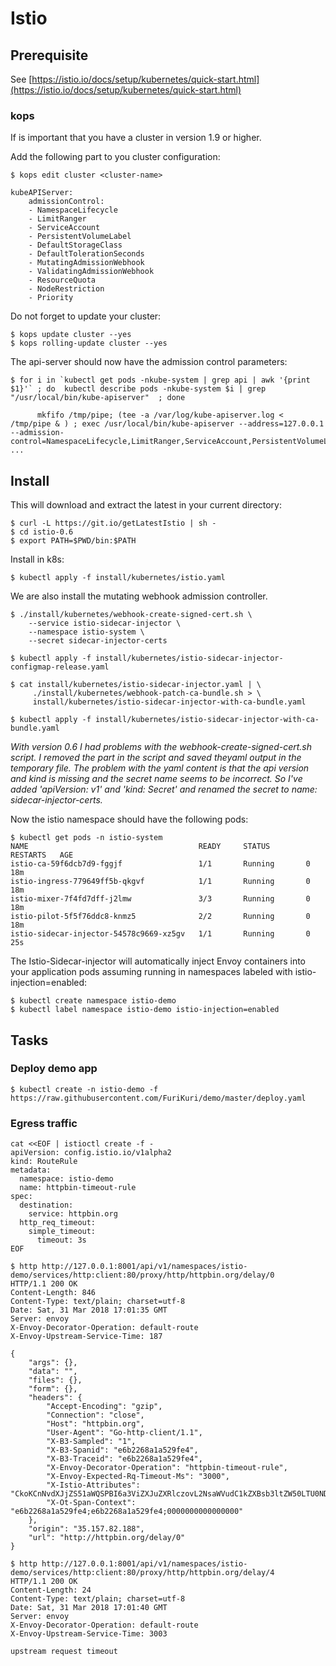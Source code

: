 # Istio

## Prerequisite

See [https://istio.io/docs/setup/kubernetes/quick-start.html](https://istio.io/docs/setup/kubernetes/quick-start.html)

### kops

If is important that you have a cluster in version 1.9 or higher.

Add the following part to you cluster configuration:

```
$ kops edit cluster <cluster-name>

kubeAPIServer:
    admissionControl:
    - NamespaceLifecycle
    - LimitRanger
    - ServiceAccount
    - PersistentVolumeLabel
    - DefaultStorageClass
    - DefaultTolerationSeconds
    - MutatingAdmissionWebhook
    - ValidatingAdmissionWebhook
    - ResourceQuota
    - NodeRestriction
    - Priority
```

Do not forget to update your cluster:

```
$ kops update cluster --yes
$ kops rolling-update cluster --yes
```

The api-server should now have the admission control parameters:

```
$ for i in `kubectl get pods -nkube-system | grep api | awk '{print $1}'` ; do  kubectl describe pods -nkube-system $i | grep "/usr/local/bin/kube-apiserver"  ; done

      mkfifo /tmp/pipe; (tee -a /var/log/kube-apiserver.log < /tmp/pipe & ) ; exec /usr/local/bin/kube-apiserver --address=127.0.0.1 --admission-control=NamespaceLifecycle,LimitRanger,ServiceAccount,PersistentVolumeLabel,DefaultStorageClass,DefaultTolerationSeconds,MutatingAdmissionWebhook,ValidatingAdmissionWebhook,ResourceQuota,NodeRestriction,Priority ...
```

## Install

This will download and extract the latest in your current directory:

```
$ curl -L https://git.io/getLatestIstio | sh -
$ cd istio-0.6
$ export PATH=$PWD/bin:$PATH
```

Install in k8s:
```
$ kubectl apply -f install/kubernetes/istio.yaml
```

We are also install the mutating webhook admission controller. 

```
$ ./install/kubernetes/webhook-create-signed-cert.sh \
    --service istio-sidecar-injector \
    --namespace istio-system \
    --secret sidecar-injector-certs

$ kubectl apply -f install/kubernetes/istio-sidecar-injector-configmap-release.yaml

$ cat install/kubernetes/istio-sidecar-injector.yaml | \
     ./install/kubernetes/webhook-patch-ca-bundle.sh > \
     install/kubernetes/istio-sidecar-injector-with-ca-bundle.yaml

$ kubectl apply -f install/kubernetes/istio-sidecar-injector-with-ca-bundle.yaml
```

_With version 0.6 I had problems with the webhook-create-signed-cert.sh script. I removed the part in the script and saved theyaml output in the temporary file. The problem with the yaml content is that the api version and kind is missing and the secret name seems to be incorrect. So I've added 'apiVersion: v1' and 'kind: Secret' and renamed the secret to name: sidecar-injector-certs._

Now the istio namespace should have the following pods:

```
$ kubectl get pods -n istio-system
NAME                                      READY     STATUS        RESTARTS   AGE
istio-ca-59f6dcb7d9-fggjf                 1/1       Running       0          18m
istio-ingress-779649ff5b-qkgvf            1/1       Running       0          18m
istio-mixer-7f4fd7dff-j2lmw               3/3       Running       0          18m
istio-pilot-5f5f76ddc8-knmz5              2/2       Running       0          18m
istio-sidecar-injector-54578c9669-xz5gv   1/1       Running       0          25s
```

The Istio-Sidecar-injector will automatically inject Envoy containers into your application pods assuming running in namespaces labeled with istio-injection=enabled:

```
$ kubectl create namespace istio-demo
$ kubectl label namespace istio-demo istio-injection=enabled
```

## Tasks

### Deploy demo app

```
$ kubectl create -n istio-demo -f https://raw.githubusercontent.com/FuriKuri/demo/master/deploy.yaml
```

### Egress traffic

```
cat <<EOF | istioctl create -f -
apiVersion: config.istio.io/v1alpha2
kind: RouteRule
metadata:
  namespace: istio-demo
  name: httpbin-timeout-rule
spec:
  destination:
    service: httpbin.org
  http_req_timeout:
    simple_timeout:
      timeout: 3s
EOF
```

```
$ http http://127.0.0.1:8001/api/v1/namespaces/istio-demo/services/http:client:80/proxy/http/httpbin.org/delay/0
HTTP/1.1 200 OK
Content-Length: 846
Content-Type: text/plain; charset=utf-8
Date: Sat, 31 Mar 2018 17:01:35 GMT
Server: envoy
X-Envoy-Decorator-Operation: default-route
X-Envoy-Upstream-Service-Time: 187

{
    "args": {},
    "data": "",
    "files": {},
    "form": {},
    "headers": {
        "Accept-Encoding": "gzip",
        "Connection": "close",
        "Host": "httpbin.org",
        "User-Agent": "Go-http-client/1.1",
        "X-B3-Sampled": "1",
        "X-B3-Spanid": "e6b2268a1a529fe4",
        "X-B3-Traceid": "e6b2268a1a529fe4",
        "X-Envoy-Decorator-Operation": "httpbin-timeout-rule",
        "X-Envoy-Expected-Rq-Timeout-Ms": "3000",
        "X-Istio-Attributes": "CkoKCnNvdXJjZS51aWQSPBI6a3ViZXJuZXRlczovL2NsaWVudC1kZXBsb3ltZW50LTU0NDc4YzhiOWMtOXZ2aDguaXN0aW8tZGVtbwpDCg1zb3VyY2UubGFiZWxzEjJKMAoNCgNhcHASBmNsaWVudAofChFwb2QtdGVtcGxhdGUtaGFzaBIKMTAwMzQ3NDY1NwofCglzb3VyY2UuaXASEjIQAAAAAAAAAAAAAP//ZGACBw==",
        "X-Ot-Span-Context": "e6b2268a1a529fe4;e6b2268a1a529fe4;0000000000000000"
    },
    "origin": "35.157.82.188",
    "url": "http://httpbin.org/delay/0"
}

$ http http://127.0.0.1:8001/api/v1/namespaces/istio-demo/services/http:client:80/proxy/http/httpbin.org/delay/4
HTTP/1.1 200 OK
Content-Length: 24
Content-Type: text/plain; charset=utf-8
Date: Sat, 31 Mar 2018 17:01:40 GMT
Server: envoy
X-Envoy-Decorator-Operation: default-route
X-Envoy-Upstream-Service-Time: 3003

upstream request timeout

```